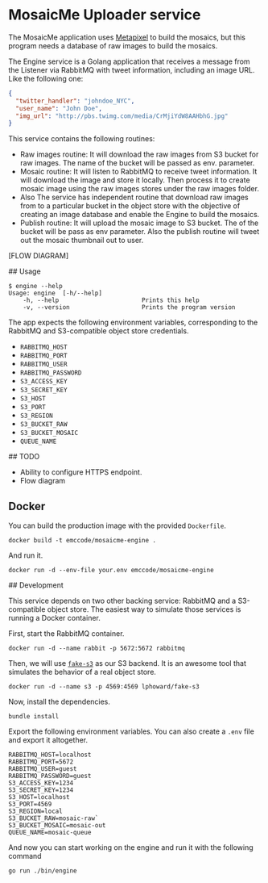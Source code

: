 # MosaicMe Uploader service

The MosaicMe application uses [Metapixel](https://www.complang.tuwien.ac.at/schani/metapixel/) to build the mosaics, but this program needs a database of raw images to build the mosaics.

The Engine service is a Golang application that receives a message from the Listener via RabbitMQ with tweet information, including an image URL. Like the following one:

```json
{
  "twitter_handler": "johndoe_NYC",
  "user_name": "John Doe",
  "img_url": "http://pbs.twimg.com/media/CrMjiYdW8AAHbhG.jpg"
}
```

This service contains the following routines:


-  Raw images routine: It will download the raw images from S3 bucket for raw images. The name of the bucket will be passed as env. parameter.
-  Mosaic routine: It will listen to RabbitMQ to receive tweet information. It will download the image and store it locally. Then process it to create mosaic image using the raw images stores under the raw images folder.
-  Also The service has independent routine that download raw images from to a particular bucket in the object store with the objective of creating an image database and enable the Engine to build the mosaics.
-  Publish routine: It will upload the mosaic image to S3 bucket. The of the bucket will be pass as env parameter. Also the publish routine will tweet out the mosaic thumbnail out to user.   

[FLOW DIAGRAM]


## Usage

```
$ engine --help
Usage: engine  [-h/--help]
    -h, --help                       Prints this help
    -v, --version                    Prints the program version
```

The app expects the following environment variables, corresponding to the RabbitMQ and S3-compatible object store credentials.

* `RABBITMQ_HOST`
* `RABBITMQ_PORT`
* `RABBITMQ_USER`
* `RABBITMQ_PASSWORD`
* `S3_ACCESS_KEY`
* `S3_SECRET_KEY`
* `S3_HOST`
* `S3_PORT`
* `S3_REGION`
* `S3_BUCKET_RAW`
* `S3_BUCKET_MOSAIC` 
* `QUEUE_NAME`

## TODO

* Ability to configure HTTPS endpoint.
* Flow diagram

## Docker

You can build the production image with the provided `Dockerfile`.

```
docker build -t emccode/mosaicme-engine .
```

And run it.

```
docker run -d --env-file your.env emccode/mosaicme-engine
```

## Development

This service depends on two other backing service: RabbitMQ and a S3-compatible object store. The easiest way to simulate those services is running a Docker container.

First, start the RabbitMQ container.

```
docker run -d --name rabbit -p 5672:5672 rabbitmq
```

Then, we will use [`fake-s3`](https://github.com/jubos/fake-s3) as our S3 backend. It is an awesome tool that simulates the behavior of a real object store.

```
docker run -d --name s3 -p 4569:4569 lphoward/fake-s3
```

Now, install the dependencies.

```
bundle install
```

Export the following environment variables. You can also create a `.env` file and export it altogether.

```
RABBITMQ_HOST=localhost
RABBITMQ_PORT=5672
RABBITMQ_USER=guest
RABBITMQ_PASSWORD=guest
S3_ACCESS_KEY=1234
S3_SECRET_KEY=1234
S3_HOST=localhost
S3_PORT=4569
S3_REGION=local
S3_BUCKET_RAW=mosaic-raw`
S3_BUCKET_MOSAIC=mosaic-out 
QUEUE_NAME=mosaic-queue
```

And now you can start working on the engine and run it with the following command

```
go run ./bin/engine
```
